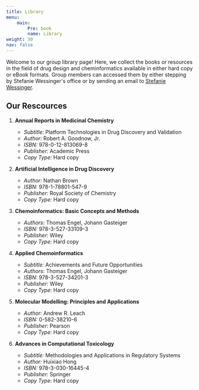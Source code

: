 ```yaml
---
title: Library
menu:
    main:
        Pre: book
        name: Library
weight: 30
nav: false
---
```


Welcome to our group library page! 
Here, we collect the books or resources in the field of drug design and cheminformatics available in either hard copy or eBook formats. 
Group members can accessed them by either stepping by Stefanie Wessinger's office or by sending an email to <a class="icon fa-envelope" href="mailto:stefanie.wessinger@uni-saarland.de" target="_blank" title="Email Stefanie Wessinger"> Stefanie Wessinger</a>.


## Our Rescources

1. **Annual Reports in Medicinal Chemistry**
   - *Subtitle:* Platform Technologies in Drug Discovery and Validation
   - *Author:* Robert A. Goodnow, Jr.
   - *ISBN:* 978-0-12-813069-8
   - *Publisher:* Academic Press
   - *Copy Type:* Hard copy
2. **Artificial Intelligence in Drug Discovery**
   - *Author:* Nathan Brown
   - *ISBN:* 978-1-78801-547-9
   - *Publisher:* Royal Society of Chemistry
   - *Copy Type:* Hard copy

3. **Chemoinformatics: Basic Concepts and Methods**
 
   - *Authors:* Thomas Engel, Johann Gasteiger
   - *ISBN:* 978-3-527-33109-3
   - *Publisher:* Wiley
   - *Copy Type:* Hard copy

4. **Applied Chemoinformatics**
   - *Subtitle:* Achievements and Future Opportunities
   - *Authors:* Thomas Engel, Johann Gasteiger
   - *ISBN:* 978-3-527-34201-3
   - *Publisher:* Wiley
   - *Copy Type:* Hard copy

5. **Molecular Modelling: Principles and Applications**
   - *Author:* Andrew R. Leach
   - *ISBN:* 0-582-38210-6
   - *Publisher:* Pearson
   - *Copy Type:* Hard copy

6. **Advances in Computational Toxicology**
   - *Subtitle:* Methodologies and Applications in Regulatory Systems
   - *Author:* Huixiao Hong
   - *ISBN:* 978-3-030-16445-4
   - *Publisher:* Springer
   - *Copy Type:* Hard copy
